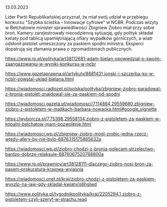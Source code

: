 13.03.2023

Lider Partii Republikańskiej przyznał, że miał swój udział w przebiegu konkursu "Szybka ścieżka - Innowacje cyfrowe" w NCBR. Podczas wizyty w Bełchatowie minister sprawiedliwości Zbigniew Ziobro miał przy sobie broń. Kamery zarejestrowały niecodzienną sytuację, gdy polityk składał kwiaty pod tablicą upamiętniającą ofiary wypadków górniczych, a wiatr odsłonił pistolet umieszczony za paskiem spodni ministra. Eksperci dopatrują się złamania prawa o zgromadzeniach publicznych.

https://www.rp.pl/polityka/art38112681-adam-bielan-opowiedzial-o-swoim-zaangazowaniu-w-wyniki-konkursu-w-ncbr

https://www.gazetaprawna.pl/artykuly/8681431,jonski-i-szczerba-ko-w-ncbir-powstal-uklad-bielana.html

https://wiadomosci.radiozet.pl/polska/polityka/zbigniew-ziobro-paradowal-z-bronia-pistolet-znajdowal-sie-za-paskiem-od-spodni

https://wiadomosci.gazeta.pl/wiadomosci/7,114884,29559680,zbigniew-ziobro-z-pistoletem-w-majtkach-barbara-nowacka.html#google_vignette

https://wyborcza.pl/7,75398,29558134,ziobro-z-pistoletem-za-paskiem-w-kopalni-belchatow-mam-pozwolenie.html

https://wiadomosci.wp.pl/zbigniew-ziobro-mogl-zrobic-jedna-rzecz-wtedy-afery-by-nie-bylo-6876315175885632a

https://wiadomosci.wp.pl/ziobro-chodzi-z-bronia-polecam-strzelectwo-bardzo-dobrze-relaksuje-6876067520768800a

https://www.rp.pl/prawnicy/art38128111-dlaczego-ziobro-nosi-bron-za-pasem-prokuratura-krajowa-wyjasnia

https://wiadomosci.onet.pl/kraj/ziobro-chodzi-z-pistoletem-za-paskiem-wyszlo-na-jaw-gdy-skladal-kwiaty/q6hglwd

https://www.polityka.pl/tygodnikpolityka/kraj/2205294,1,ziobro-z-pistoletem-czyli-szeryf-w-strachu.read